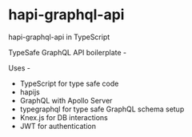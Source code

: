 # hapi-graphql-api
hapi-graphql-api in TypeScript

TypeSafe GraphQL API boilerplate -

Uses -

- TypeScript for type safe code
- hapijs
- GraphQL with Apollo Server
- typegraphql for type safe GraphQL schema setup
- Knex.js for DB interactions
- JWT for authentication
